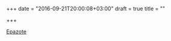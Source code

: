 +++
date = "2016-09-21T20:00:08+03:00"
draft = true
title = ""

+++

<p><a href="https://epazote.io">Epazote </a></p>
